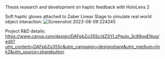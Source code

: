Thesis research and development on haptic feedback with HoloLens 2

Soft haptic gloves attached to Zaber Linear Stage to simulate real world object interaction:
![Screenshot 2023-08-09 224245](https://github.com/merzmerz/Unsw.Haptics/assets/91006120/f142fbf4-466c-41e5-86ac-bd366e25c0c5)

Project R&D details:
https://www.canva.com/design/DAFpbZo355c/dZSYLzPeulo_3c89oqENug/edit?utm_content=DAFpbZo355c&utm_campaign=designshare&utm_medium=link2&utm_source=sharebutton
